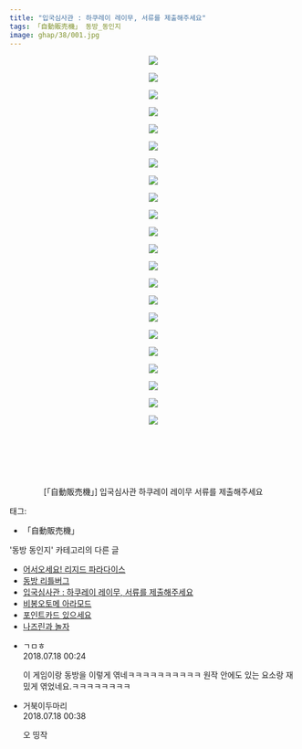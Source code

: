 ```yaml
---
title: "입국심사관 : 하쿠레이 레이무, 서류를 제출해주세요"
tags: 「自動販売機」 동방_동인지
image: ghap/38/001.jpg
---
```

<div class="article">
<p style="text-align: center; clear: none; float: none;"><img src="{{ site.nasurl }}/ghap/38/001.jpg"/></p>
<p style="text-align: center; clear: none; float: none;"><img src="{{ site.nasurl }}/ghap/38/002.jpg"/></p>
<p style="text-align: center; clear: none; float: none;"><img src="{{ site.nasurl }}/ghap/38/003.jpg"/></p>
<p style="text-align: center; clear: none; float: none;"><img src="{{ site.nasurl }}/ghap/38/004.jpg"/></p>
<p style="text-align: center; clear: none; float: none;"><img src="{{ site.nasurl }}/ghap/38/005.jpg"/></p>
<p style="text-align: center; clear: none; float: none;"><img src="{{ site.nasurl }}/ghap/38/006.jpg"/></p>
<p style="text-align: center; clear: none; float: none;"><img src="{{ site.nasurl }}/ghap/38/007.jpg"/></p>
<p style="text-align: center; clear: none; float: none;"><img src="{{ site.nasurl }}/ghap/38/008.jpg"/></p>
<p style="text-align: center; clear: none; float: none;"><img src="{{ site.nasurl }}/ghap/38/009.jpg"/></p>
<p style="text-align: center; clear: none; float: none;"><img src="{{ site.nasurl }}/ghap/38/010.jpg"/></p>
<p style="text-align: center; clear: none; float: none;"><img src="{{ site.nasurl }}/ghap/38/011.jpg"/></p>
<p style="text-align: center; clear: none; float: none;"><img src="{{ site.nasurl }}/ghap/38/012.jpg"/></p>
<p style="text-align: center; clear: none; float: none;"><img src="{{ site.nasurl }}/ghap/38/013.jpg"/></p>
<p style="text-align: center; clear: none; float: none;"><img src="{{ site.nasurl }}/ghap/38/014.jpg"/></p>
<p style="text-align: center; clear: none; float: none;"><img src="{{ site.nasurl }}/ghap/38/015.jpg"/></p>
<p style="text-align: center; clear: none; float: none;"><img src="{{ site.nasurl }}/ghap/38/016.jpg"/></p>
<p style="text-align: center; clear: none; float: none;"><img src="{{ site.nasurl }}/ghap/38/017.jpg"/></p>
<p style="text-align: center; clear: none; float: none;"><img src="{{ site.nasurl }}/ghap/38/018.jpg"/></p>
<p style="text-align: center; clear: none; float: none;"><img src="{{ site.nasurl }}/ghap/38/019.jpg"/></p>
<p style="text-align: center; clear: none; float: none;"><img src="{{ site.nasurl }}/ghap/38/020.jpg"/></p>
<p style="text-align: center; clear: none; float: none;"><img src="{{ site.nasurl }}/ghap/38/021.jpg"/></p>
<p style="text-align: center; clear: none; float: none;"><img src="{{ site.nasurl }}/ghap/38/022.jpg"/></p>
<p style="text-align: center;"><br/></p>
<p style="text-align: center;"><br/></p>
<p style="text-align: center;"><br/></p>
<p style="text-align: center;">[「自動販売機」] 입국심사관 하쿠레이 레이무 서류를 제출해주세요</p>
</div><div class="tagTrail">
<p>태그: </p>
<ul>
<li>「自動販売機」</li>
</ul>
</div><div class="another">
<p>'동방 동인지' 카테고리의 다른 글</p>
<ul>
<li><a href="/2016-06-16-ghap_42">어서오세요! 리지드 파라다이스</a></li>
<li><a href="/2016-06-16-ghap_40">동방 리틀버그</a></li>
<li><a href="/2016-06-16-ghap_38">입국심사관 : 하쿠레이 레이무, 서류를 제출해주세요</a></li>
<li><a href="/2016-06-16-ghap_37">비봉오토메 아라모드</a></li>
<li><a href="/2016-06-16-ghap_36">포인트카드 있으세요</a></li>
<li><a href="/2016-06-16-ghap_34">나즈린과 놀자</a></li>
</ul>
</div><div class="cb_module cb_fluid">
<div class="cb_wrt cb_profile">
<div class="comment">
<ul>
<li class="cb_thumb_off" id="comment15288968">
<div class="cb_comment_area">
<div class="cb_info_area">
<div class="cb_section">
<span class="cb_nick_name">ㄱㅁㅎ</span>
</div>
<div class="cb_section">
<span class="cb_date">2018.07.18 00:24 </span>
</div>
</div>
<div class="cb_dsc_comment">
<p class="cb_dsc">
											이 게임이랑 동방을 이렇게 엮네ㅋㅋㅋㅋㅋㅋㅋㅋㅋㅋ 원작 안에도 있는 요소랑 재밌게 엮었네요.ㅋㅋㅋㅋㅋㅋㅋㅋ
										</p>
</div>
</div></li>
<li class="cb_thumb_off" id="comment15288982">
<div class="cb_comment_area">
<div class="cb_info_area">
<div class="cb_section">
<span class="cb_nick_name">거북이두마리</span>
</div>
<div class="cb_section">
<span class="cb_date">2018.07.18 00:38 </span>
</div>
</div>
<div class="cb_dsc_comment">
<p class="cb_dsc">
											오 띵작
										</p>
</div>
</div></li>
</ul>
</div>
</div><!-- commentList close -->
</div>